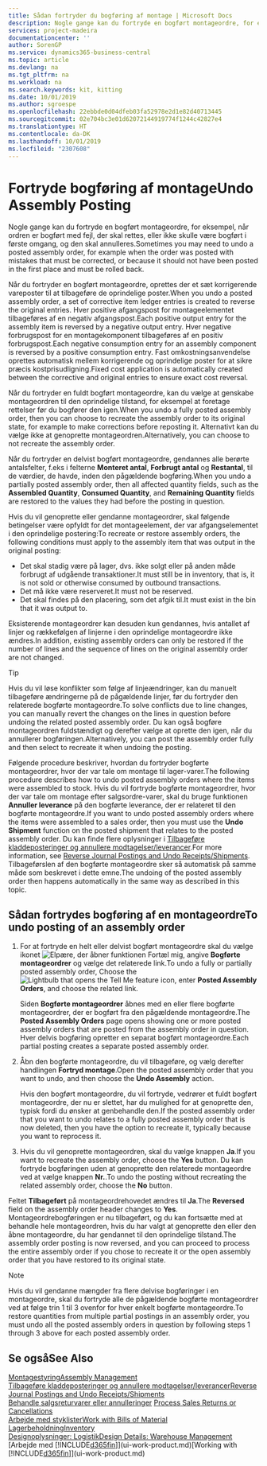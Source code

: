 ```yaml
---
title: Sådan fortryder du bogføring af montage | Microsoft Docs
description: Nogle gange kan du fortryde en bogført montageordre, for eksempel, når ordren er bogført med fejl, der skal rettes, eller ikke skulle være bogført i første omgang, og den skal annulleres.
services: project-madeira
documentationcenter: ''
author: SorenGP
ms.service: dynamics365-business-central
ms.topic: article
ms.devlang: na
ms.tgt_pltfrm: na
ms.workload: na
ms.search.keywords: kit, kitting
ms.date: 10/01/2019
ms.author: sgroespe
ms.openlocfilehash: 22ebbde0d04dfeb03fa52978e2d1e82d40713445
ms.sourcegitcommit: 02e704bc3e01d62072144919774f1244c42827e4
ms.translationtype: HT
ms.contentlocale: da-DK
ms.lasthandoff: 10/01/2019
ms.locfileid: "2307608"
---
```

# <a name="undo-assembly-posting"></a><span data-ttu-id="25304-103">Fortryde bogføring af montage</span><span class="sxs-lookup"><span data-stu-id="25304-103">Undo Assembly Posting</span></span>
<span data-ttu-id="25304-104">Nogle gange kan du fortryde en bogført montageordre, for eksempel, når ordren er bogført med fejl, der skal rettes, eller ikke skulle være bogført i første omgang, og den skal annulleres.</span><span class="sxs-lookup"><span data-stu-id="25304-104">Sometimes you may need to undo a posted assembly order, for example when the order was posted with mistakes that must be corrected, or because it should not have been posted in the first place and must be rolled back.</span></span>

<span data-ttu-id="25304-105">Når du fortryder en bogført montageordre, oprettes der et sæt korrigerende vareposter til at tilbageføre de oprindelige poster.</span><span class="sxs-lookup"><span data-stu-id="25304-105">When you undo a posted assembly order, a set of corrective item ledger entries is created to reverse the original entries.</span></span> <span data-ttu-id="25304-106">Hver positive afgangspost for montageelementet tilbageføres af en negativ afgangspost.</span><span class="sxs-lookup"><span data-stu-id="25304-106">Each positive output entry for the assembly item is reversed by a negative output entry.</span></span> <span data-ttu-id="25304-107">Hver negative forbrugspost for en montagekomponent tilbageføres af en positiv forbrugspost.</span><span class="sxs-lookup"><span data-stu-id="25304-107">Each negative consumption entry for an assembly component is reversed by a positive consumption entry.</span></span> <span data-ttu-id="25304-108">Fast omkostningsanvendelse oprettes automatisk mellem korrigerende og oprindelige poster for at sikre præcis kostprisudligning.</span><span class="sxs-lookup"><span data-stu-id="25304-108">Fixed cost application is automatically created between the corrective and original entries to ensure exact cost reversal.</span></span>  

<span data-ttu-id="25304-109">Når du fortryder en fuldt bogført montageordre, kan du vælge at genskabe montageordren til den oprindelige tilstand, for eksempel at foretage rettelser før du bogfører den igen.</span><span class="sxs-lookup"><span data-stu-id="25304-109">When you undo a fully posted assembly order, then you can choose to recreate the assembly order to its original state, for example to make corrections before reposting it.</span></span> <span data-ttu-id="25304-110">Alternativt kan du vælge ikke at genoprette montageordren.</span><span class="sxs-lookup"><span data-stu-id="25304-110">Alternatively, you can choose to not recreate the assembly order.</span></span>  

<span data-ttu-id="25304-111">Når du fortryder en delvist bogført montageordre, gendannes alle berørte antalsfelter, f.eks i felterne **Monteret antal**, **Forbrugt antal** og **Restantal**, til de værdier, de havde, inden den pågældende bogføring.</span><span class="sxs-lookup"><span data-stu-id="25304-111">When you undo a partially posted assembly order, then all affected quantity fields, such as the **Assembled Quantity**, **Consumed Quantity**, and **Remaining Quantity** fields are restored to the values they had before the posting in question.</span></span>  

<span data-ttu-id="25304-112">Hvis du vil genoprette eller gendanne montageordrer, skal følgende betingelser være opfyldt for det montageelement, der var afgangselementet i den oprindelige postering:</span><span class="sxs-lookup"><span data-stu-id="25304-112">To recreate or restore assembly orders, the following conditions must apply to the assembly item that was output in the original posting:</span></span>  

-   <span data-ttu-id="25304-113">Det skal stadig være på lager, dvs. ikke solgt eller på anden måde forbrugt af udgående transaktioner.</span><span class="sxs-lookup"><span data-stu-id="25304-113">It must still be in inventory, that is, it is not sold or otherwise consumed by outbound transactions.</span></span>  
-   <span data-ttu-id="25304-114">Det må ikke være reserveret.</span><span class="sxs-lookup"><span data-stu-id="25304-114">It must not be reserved.</span></span>  
-   <span data-ttu-id="25304-115">Det skal findes på den placering, som det afgik til.</span><span class="sxs-lookup"><span data-stu-id="25304-115">It must exist in the bin that it was output to.</span></span>  

<span data-ttu-id="25304-116">Eksisterende montageordrer kan desuden kun gendannes, hvis antallet af linjer og rækkefølgen af linjerne i den oprindelige montageordre ikke ændres.</span><span class="sxs-lookup"><span data-stu-id="25304-116">In addition, existing assembly orders can only be restored if the number of lines and the sequence of lines on the original assembly order are not changed.</span></span>  

> [!TIP]  
>  <span data-ttu-id="25304-117">Hvis du vil løse konflikter som følge af linjeændringer, kan du manuelt tilbageføre ændringerne på de pågældende linjer, før du fortryder den relaterede bogførte montageordre.</span><span class="sxs-lookup"><span data-stu-id="25304-117">To solve conflicts due to line changes, you can manually revert the changes on the lines in question before undoing the related posted assembly order.</span></span> <span data-ttu-id="25304-118">Du kan også bogføre montageordren fuldstændigt og derefter vælge at oprette den igen, når du annullerer bogføringen.</span><span class="sxs-lookup"><span data-stu-id="25304-118">Alternatively, you can post the assembly order fully and then select to recreate it when undoing the posting.</span></span>  

<span data-ttu-id="25304-119">Følgende procedure beskriver, hvordan du fortryder bogførte montageordrer, hvor der var tale om montage til lager-varer.</span><span class="sxs-lookup"><span data-stu-id="25304-119">The following procedure describes how to undo posted assembly orders where the items were assembled to stock.</span></span> <span data-ttu-id="25304-120">Hvis du vil fortryde bogførte montageordrer, hvor der var tale om montage efter salgsordre-varer, skal du bruge funktionen **Annuller leverance** på den bogførte leverance, der er relateret til den bogførte montageordre.</span><span class="sxs-lookup"><span data-stu-id="25304-120">If you want to undo posted assembly orders where the items were assembled to a sales order, then you must use the **Undo Shipment** function on the posted shipment that relates to the posted assembly order.</span></span> <span data-ttu-id="25304-121">Du kan finde flere oplysninger i [Tilbageføre kladdeposteringer og annullere modtagelser/leverancer](finance-how-reverse-journal-posting.md).</span><span class="sxs-lookup"><span data-stu-id="25304-121">For more information, see [Reverse Journal Postings and Undo Receipts/Shipments](finance-how-reverse-journal-posting.md).</span></span> <span data-ttu-id="25304-122">Tilbageførslen af den bogførte montageordre sker så automatisk på samme måde som beskrevet i dette emne.</span><span class="sxs-lookup"><span data-stu-id="25304-122">The undoing of the posted assembly order then happens automatically in the same way as described in this topic.</span></span>  

## <a name="to-undo-posting-of-an-assembly-order"></a><span data-ttu-id="25304-123">Sådan fortrydes bogføring af en montageordre</span><span class="sxs-lookup"><span data-stu-id="25304-123">To undo posting of an assembly order</span></span>  
1.  <span data-ttu-id="25304-124">For at fortryde en helt eller delvist bogført montageordre skal du vælge ikonet ![Elpære, der åbner funktionen Fortæl mig](media/ui-search/search_small.png "Fortæl mig, hvad du vil foretage dig"), angive **Bogførte montageordrer** og vælge det relaterede link.</span><span class="sxs-lookup"><span data-stu-id="25304-124">To undo a fully or partially posted assembly order, Choose the ![Lightbulb that opens the Tell Me feature](media/ui-search/search_small.png "Tell me what you want to do") icon, enter **Posted Assembly Orders**, and choose the related link.</span></span>  

    <span data-ttu-id="25304-125">Siden **Bogførte montageordrer** åbnes med en eller flere bogførte montageordrer, der er bogført fra den pågældende montageordre.</span><span class="sxs-lookup"><span data-stu-id="25304-125">The **Posted Assembly Orders** page opens showing one or more posted assembly orders that are posted from the assembly order in question.</span></span> <span data-ttu-id="25304-126">Hver delvis bogføring opretter en separat bogført montageordre.</span><span class="sxs-lookup"><span data-stu-id="25304-126">Each partial posting creates a separate posted assembly order.</span></span>  
2.  <span data-ttu-id="25304-127">Åbn den bogførte montageordre, du vil tilbageføre, og vælg derefter handlingen **Fortryd montage**.</span><span class="sxs-lookup"><span data-stu-id="25304-127">Open the posted assembly order that you want to undo, and then choose the **Undo Assembly** action.</span></span>  

    <span data-ttu-id="25304-128">Hvis den bogført montageordre, du vil fortryde, vedrører et fuldt bogført montageordre, der nu er slettet, har du mulighed for at genoprette den, typisk fordi du ønsker at genbehandle den.</span><span class="sxs-lookup"><span data-stu-id="25304-128">If the posted assembly order that you want to undo relates to a fully posted assembly order that is now deleted, then you have the option to recreate it, typically because you want to reprocess it.</span></span>  
3.  <span data-ttu-id="25304-129">Hvis du vil genoprette montageordren, skal du vælge knappen **Ja**.</span><span class="sxs-lookup"><span data-stu-id="25304-129">If you want to recreate the assembly order, choose the **Yes** button.</span></span> <span data-ttu-id="25304-130">Du kan fortryde bogføringen uden at genoprette den relaterede montageordre ved at vælge knappen **Nr.**.</span><span class="sxs-lookup"><span data-stu-id="25304-130">To undo the posting without recreating the related assembly order, choose the **No** button.</span></span>  

<span data-ttu-id="25304-131">Feltet **Tilbageført** på montageordrehovedet ændres til **Ja**.</span><span class="sxs-lookup"><span data-stu-id="25304-131">The **Reversed** field on the assembly order header changes to **Yes**.</span></span> <span data-ttu-id="25304-132">Montageordrebogføringen er nu tilbageført, og du kan fortsætte med at behandle hele montageordren, hvis du har valgt at genoprette den eller den åbne montageordre, du har gendannet til den oprindelige tilstand.</span><span class="sxs-lookup"><span data-stu-id="25304-132">The assembly order posting is now reversed, and you can proceed to process the entire assembly order if you chose to recreate it or the open assembly order that you have restored to its original state.</span></span>  

> [!NOTE]  
>  <span data-ttu-id="25304-133">Hvis du vil gendanne mængder fra flere delvise bogføringer i en montageordre, skal du fortryde alle de pågældende bogførte montageordrer ved at følge trin 1 til 3 ovenfor for hver enkelt bogførte montageordre.</span><span class="sxs-lookup"><span data-stu-id="25304-133">To restore quantities from multiple partial postings in an assembly order, you must undo all the posted assembly orders in question by following steps 1 through 3 above for each posted assembly order.</span></span>  

## <a name="see-also"></a><span data-ttu-id="25304-134">Se også</span><span class="sxs-lookup"><span data-stu-id="25304-134">See Also</span></span>  
[<span data-ttu-id="25304-135">Montagestyring</span><span class="sxs-lookup"><span data-stu-id="25304-135">Assembly Management</span></span>](assembly-assemble-items.md)  
[<span data-ttu-id="25304-136">Tilbageføre kladdeposteringer og annullere modtagelser/leverancer</span><span class="sxs-lookup"><span data-stu-id="25304-136">Reverse Journal Postings and Undo Receipts/Shipments</span></span>](finance-how-reverse-journal-posting.md)  
<span data-ttu-id="25304-137">[Behandle salgsreturvarer eller annulleringer](sales-how-process-sales-returns-cancellations.md)  </span><span class="sxs-lookup"><span data-stu-id="25304-137">[Process Sales Returns or Cancellations](sales-how-process-sales-returns-cancellations.md)  </span></span>  
[<span data-ttu-id="25304-138">Arbejde med styklister</span><span class="sxs-lookup"><span data-stu-id="25304-138">Work with Bills of Material</span></span>](inventory-how-work-BOMs.md)  
[<span data-ttu-id="25304-139">Lagerbeholdning</span><span class="sxs-lookup"><span data-stu-id="25304-139">Inventory</span></span>](inventory-manage-inventory.md)  
[<span data-ttu-id="25304-140">Designoplysninger: Logistik</span><span class="sxs-lookup"><span data-stu-id="25304-140">Design Details: Warehouse Management</span></span>](design-details-warehouse-management.md)  
<span data-ttu-id="25304-141">[Arbejde med [!INCLUDE[d365fin](includes/d365fin_md.md)]](ui-work-product.md)</span><span class="sxs-lookup"><span data-stu-id="25304-141">[Working with [!INCLUDE[d365fin](includes/d365fin_md.md)]](ui-work-product.md)</span></span>
